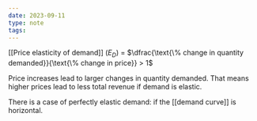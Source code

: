 ```yaml
---
date: 2023-09-11
type: note
tags: 
---
```


[[Price elasticity of demand]] $(E_{D})$ = $\dfrac{\text{\% change in quantity demanded}}{\text{\% change in price}} > 1$

Price increases lead to larger changes in quantity demanded. That means higher prices lead to less total revenue if demand is elastic.

There is a case of perfectly elastic demand: if the [[demand curve]] is horizontal.